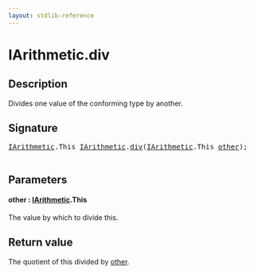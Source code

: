 ```yaml
---
layout: stdlib-reference
---
```


# IArithmetic\.div

## Description

Divides one value of the conforming type by another.



## Signature 

<pre>
<a href="../index.md" class="code_type">IArithmetic</a>.<span class="code_keyword">This</span> <a href="../index.md" class="code_type">IArithmetic</a>.<a href=".">div</a>(<a href="../index.md" class="code_type">IArithmetic</a>.<span class="code_keyword">This</span> <a href=".#decl-other" class="code_param">other</a>);

</pre>

## Parameters

####  <a id="decl-other"></a>other  : [IArithmetic](../index.md)\.This
The value by which to divide <span class='code'>this</span>.


## Return value
The quotient of <span class='code'>this</span> divided by <span class='code'><a href=".#decl-other" class="code_param">other</a></span>.


